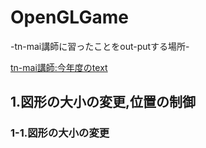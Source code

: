 # OpenGLGame
-tn-mai講師に習ったことをout-putする場所-

[tn-mai講師:今年度のtext](https://github.com/tn-mai/OpenGL3D2023)

## 1.図形の大小の変更,位置の制御
### 1-1.図形の大小の変更
